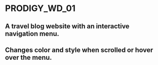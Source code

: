 # PRODIGY_WD_01
## A travel blog website with an interactive navigation menu.

## Changes color and style when scrolled or hover over the menu.
